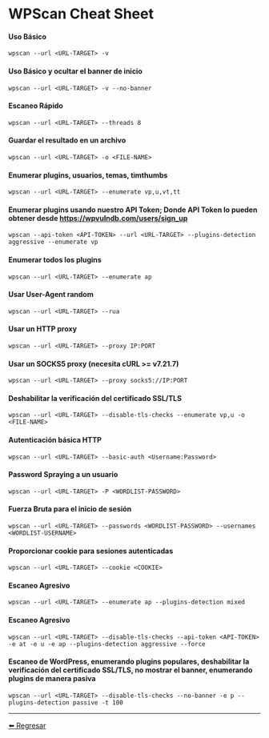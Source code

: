 # WPScan Cheat Sheet

#### Uso Básico
```
wpscan --url <URL-TARGET> -v
```

#### Uso Básico y ocultar el banner de inicio
```
wpscan --url <URL-TARGET> -v --no-banner
```

#### Escaneo Rápido
```
wpscan --url <URL-TARGET> --threads 8
```

#### Guardar el resultado en un archivo
```
wpscan --url <URL-TARGET> -o <FILE-NAME>
```

#### Enumerar plugins, usuarios, temas, timthumbs
```
wpscan --url <URL-TARGET> --enumerate vp,u,vt,tt
```

#### Enumerar plugins usando nuestro API Token; Donde API Token lo pueden obtener desde https://wpvulndb.com/users/sign_up
```
wpscan --api-token <API-TOKEN> --url <URL-TARGET> --plugins-detection aggressive --enumerate vp
```

#### Enumerar todos los plugins
```
wpscan --url <URL-TARGET> --enumerate ap
```

#### Usar User-Agent random
```
wpscan --url <URL-TARGET> --rua
```

#### Usar un HTTP proxy
```
wpscan --url <URL-TARGET> --proxy IP:PORT
```

#### Usar un SOCKS5 proxy (necesita cURL >= v7.21.7)
```
wpscan --url <URL-TARGET> --proxy socks5://IP:PORT
```

#### Deshabilitar la verificación del certificado SSL/TLS 
```
wpscan --url <URL-TARGET> --disable-tls-checks --enumerate vp,u -o <FILE-NAME>
```

#### Autenticación básica HTTP 
```
wpscan --url <URL-TARGET> --basic-auth <Username:Password>
```

#### Password Spraying a un usuario
```
wpscan --url <URL-TARGET> -P <WORDLIST-PASSWORD>
```

#### Fuerza Bruta para el inicio de sesión
```
wpscan --url <URL-TARGET> --passwords <WORDLIST-PASSWORD> --usernames <WORDLIST-USERNAME>
```

#### Proporcionar cookie para sesiones autenticadas
```
wpscan --url <URL-TARGET> --cookie <COOKIE>
```

#### Escaneo Agresivo
```
wpscan --url <URL-TARGET> --enumerate ap --plugins-detection mixed
```

#### Escaneo Agresivo
```
wpscan --url <URL-TARGET> --disable-tls-checks --api-token <API-TOKEN> -e at -e u -e ap --plugins-detection aggressive --force
```

#### Escaneo de WordPress, enumerando plugins populares, deshabilitar la verificación del certificado SSL/TLS, no mostrar el banner, enumerando plugins de manera pasiva
```
wpscan --url <URL-TARGET> --disable-tls-checks --no-banner -e p --plugins-detection passive -t 100

```

---

[:arrow_left: Regresar](https://github.com/m4lal0/cheatsheets)